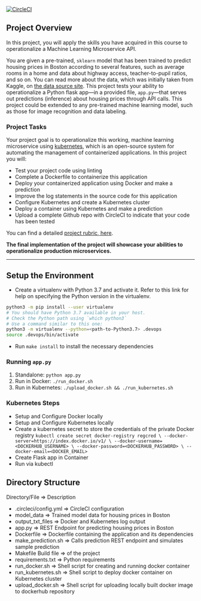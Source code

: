 [![CircleCI](https://dl.circleci.com/status-badge/img/gh/oebinisa/UdaProject4/tree/main.svg?style=svg)](https://dl.circleci.com/status-badge/redirect/gh/oebinisa/UdaProject4/tree/main)

## Project Overview

In this project, you will apply the skills you have acquired in this course to operationalize a Machine Learning Microservice API. 

You are given a pre-trained, `sklearn` model that has been trained to predict housing prices in Boston according to several features, such as average rooms in a home and data about highway access, teacher-to-pupil ratios, and so on. You can read more about the data, which was initially taken from Kaggle, on [the data source site](https://www.kaggle.com/c/boston-housing). This project tests your ability to operationalize a Python flask app—in a provided file, `app.py`—that serves out predictions (inference) about housing prices through API calls. This project could be extended to any pre-trained machine learning model, such as those for image recognition and data labeling.

### Project Tasks

Your project goal is to operationalize this working, machine learning microservice using [kubernetes](https://kubernetes.io/), which is an open-source system for automating the management of containerized applications. In this project you will:
* Test your project code using linting
* Complete a Dockerfile to containerize this application
* Deploy your containerized application using Docker and make a prediction
* Improve the log statements in the source code for this application
* Configure Kubernetes and create a Kubernetes cluster
* Deploy a container using Kubernetes and make a prediction
* Upload a complete Github repo with CircleCI to indicate that your code has been tested

You can find a detailed [project rubric, here](https://review.udacity.com/#!/rubrics/2576/view).

**The final implementation of the project will showcase your abilities to operationalize production microservices.**

---

## Setup the Environment

* Create a virtualenv with Python 3.7 and activate it. Refer to this link for help on specifying the Python version in the virtualenv. 
```bash
python3 -m pip install --user virtualenv
# You should have Python 3.7 available in your host. 
# Check the Python path using `which python3`
# Use a command similar to this one:
python3 -m virtualenv --python=<path-to-Python3.7> .devops
source .devops/bin/activate
```
* Run `make install` to install the necessary dependencies

### Running `app.py`

1. Standalone:  `python app.py`
2. Run in Docker:  `./run_docker.sh`
3. Run in Kubernetes:  `./upload_docker.sh && ./run_kubernetes.sh`

### Kubernetes Steps

* Setup and Configure Docker locally
* Setup and Configure Kubernetes locally
* Create a kubernetes secret to store the credentials of the private Docker registry
`
  kubectl create secret docker-registry regcred \
      --docker-server=https://index.docker.io/v1/ \
      --docker-username=<DOCKERHUB_USERNAME> \
      --docker-password=<DOCKERHUB_PASSWORD> \
      --docker-email=<DOCKER_EMAIL>
`
* Create Flask app in Container
* Run via kubectl

## Directory Structure

Directory/File =>	Description

* .circleci/config.yml =>	CircleCI configuration
* model_data =>	Trained model data for housing prices in Boston
* output_txt_files =>	Docker and Kubernetes log output
* app.py =>	REST Endpoint for predicting housing prices in Boston
* Dockerfile =>	Dockerfile containing the application and its dependencies
* make_prediction.sh =>	Calls prediction REST endpoint and simulates sample prediction
* Makefile	Build file => of the project
* requirements.txt =>	Python requirements
* run_docker.sh =>	Shell script for creating and running docker container
* run_kubernetes.sh =>	Shell script to deploy docker container on Kubernetes cluster
* upload_docker.sh =>	Shell script for uploading locally built docker image to dockerhub repository
